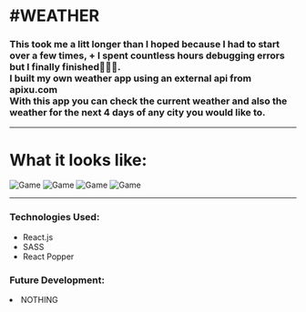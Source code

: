 <h1>#WEATHER</h1>

<h3>
This took me a litt longer than I hoped because I had to start over a few times, + I spent countless hours debugging errors but I finally finished👨🏾‍💻.
<br>
I built my own weather app using an external api from apixu.com <br>
With this app you can check the current weather and also the weather for the next 4 days of any city you would like to.<br>



</h3>

_______

<h1>What it looks like:</h1>

![Game](https://i.imgur.com/EFD9Dym.png)
![Game](https://i.imgur.com/OcLpuDU.png)
![Game](https://i.imgur.com/pf8XoFb.png)
![Game](https://i.imgur.com/InVLKE5.png)

_____

<h3>Technologies Used:</h3>
<ul>
<li>React.js</li>
<li>SASS</li>
<li>React Popper</li>
</ul>

<h3>Future Development:</h3>
<ol></ol>
<li>NOTHING</li>
</ol>